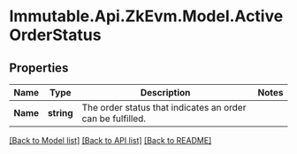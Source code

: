 # Immutable.Api.ZkEvm.Model.ActiveOrderStatus

## Properties

Name | Type | Description | Notes
------------ | ------------- | ------------- | -------------
**Name** | **string** | The order status that indicates an order can be fulfilled. | 

[[Back to Model list]](../README.md#documentation-for-models) [[Back to API list]](../README.md#documentation-for-api-endpoints) [[Back to README]](../README.md)

